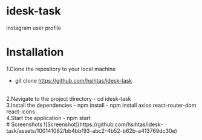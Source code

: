 # idesk-task
instagram user profile

# Installation

1.Clone the repository to your local machine
  - git clone https://github.com/hsihtas/idesk-task
<br/>
2.Navigate to the project directory
  - cd idesk-task
<br/>
3.Install the dependencies
  - npm install
  - npm install axios react-router-dom react-icons
<br/>
4.Start the application
  - npm start
<br/>
# Screenshots
![Screenshot](https://github.com/hsihtas/idesk-task/assets/100141082/bb4bbf93-abc2-4b52-b62b-a413769dc30e)

